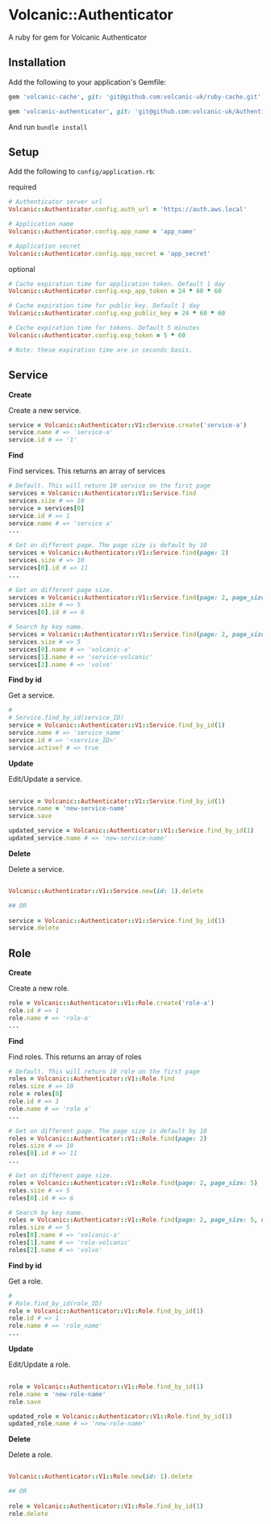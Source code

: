 # Volcanic::Authenticator

A ruby for gem for Volcanic Authenticator

## Installation

Add the following to your application's Gemfile:
```ruby
gem 'volcanic-cache', git: 'git@github.com:volcanic-uk/ruby-cache.git'

gem 'volcanic-authenticator', git: 'git@github.com:volcanic-uk/Authenticator-ruby-gem.git'
```

And run `bundle install`
    
## Setup

Add the following to `config/application.rb`:

required
```ruby
# Authenticator server url
Volcanic::Authenticator.config.auth_url = 'https://auth.aws.local'

# Application name
Volcanic::Authenticator.config.app_name = 'app_name'

# Application secret
Volcanic::Authenticator.config.app_secret = 'app_secret' 
```

optional
```ruby
# Cache expiration time for application token. Default 1 day
Volcanic::Authenticator.config.exp_app_token = 24 * 60 * 60 

# Cache expiration time for public key. Default 1 day
Volcanic::Authenticator.config.exp_public_key = 24 * 60 * 60  

# Cache expiration time for tokens. Default 5 minutes
Volcanic::Authenticator.config.exp_token = 5 * 60 

# Note: these expiration time are in seconds basis.
```

## Service
**Create**

Create a new service.

```ruby
service = Volcanic::Authenticator::V1::Service.create('service-a')
service.name # => 'service-a'
service.id # => '1'
```

**Find**

Find services. This returns an array of services
```ruby
# Default. This will return 10 service on the first page
services = Volcanic::Authenticator::V1::Service.find
services.size # => 10
service = services[0]
service.id # => 1
service.name # => 'service a'
...

# Get on different page. The page size is default by 10
services = Volcanic::Authenticator::V1::Service.find(page: 2)
services.size # => 10
services[0].id # => 11
...

# Get on different page size.
services = Volcanic::Authenticator::V1::Service.find(page: 2, page_size: 5)
services.size # => 5
services[0].id # => 6

# Search by key name.
services = Volcanic::Authenticator::V1::Service.find(page: 2, page_size: 5, key_name: 'vol')
services.size # => 5
services[0].name # => 'volcanic-a'
services[1].name # => 'service-volcanic'
services[2].name # => 'volvo'
```

**Find by id**

Get a service.
```ruby
#
# Service.find_by_id(service_ID)
service = Volcanic::Authenticator::V1::Service.find_by_id(1)
service.name # => 'service_name'
service.id # => '<service_ID>'
service.active? # => true
```

**Update**

Edit/Update a service.
```ruby
         
service = Volcanic::Authenticator::V1::Service.find_by_id(1)
service.name = 'new-service-name'
service.save

updated_service = Volcanic::Authenticator::V1::Service.find_by_id(1)
updated_service.name # => 'new-service-name'
```

**Delete**

Delete a service.
```ruby

Volcanic::Authenticator::V1::Service.new(id: 1).delete

## OR
 
service = Volcanic::Authenticator::V1::Service.find_by_id(1)
service.delete 

```

## Role
**Create**

Create a new role.

```ruby
role = Volcanic::Authenticator::V1::Role.create('role-a')
role.id # => 1
role.name # => 'role-a'
...

```

**Find**

Find roles. This returns an array of roles
```ruby
# Default. This will return 10 role on the first page
roles = Volcanic::Authenticator::V1::Role.find
roles.size # => 10
role = roles[0]
role.id # => 1
role.name # => 'role a'
...

# Get on different page. The page size is default by 10
roles = Volcanic::Authenticator::V1::Role.find(page: 2)
roles.size # => 10
roles[0].id # => 11
...

# Get on different page size.
roles = Volcanic::Authenticator::V1::Role.find(page: 2, page_size: 5)
roles.size # => 5
roles[0].id # => 6

# Search by key name.
roles = Volcanic::Authenticator::V1::Role.find(page: 2, page_size: 5, key_name: 'vol')
roles.size # => 5
roles[0].name # => 'volcanic-a'
roles[1].name # => 'role-volcanic'
roles[2].name # => 'volvo'
```

**Find by id**

Get a role.
```ruby
#
# Role.find_by_id(role_ID)
role = Volcanic::Authenticator::V1::Role.find_by_id(1)
role.id # => 1
role.name # => 'role_name'
...

```

**Update**

Edit/Update a role.
```ruby
         
role = Volcanic::Authenticator::V1::Role.find_by_id(1)
role.name = 'new-role-name'
role.save

updated_role = Volcanic::Authenticator::V1::Role.find_by_id(1)
updated_role.name # => 'new-role-name'
```

**Delete**

Delete a role.
```ruby

Volcanic::Authenticator::V1::Role.new(id: 1).delete

## OR
 
role = Volcanic::Authenticator::V1::Role.find_by_id(1)
role.delete 

```